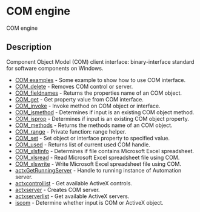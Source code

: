 # COM engine

COM engine

## Description

Component Object Model (COM) client interface: binary-interface standard for software components on Windows.

- [COM examples](1_COM_examples.md) - Some example to show how to use COM interface.
- [COM_delete](COM_delete.md) - Removes COM control or server.
- [COM_fieldnames](COM_fieldnames.md) - Returns the properties name of an COM object.
- [COM_get](COM_get.md) - Get property value from COM interface.
- [COM_invoke](COM_invoke.md) - Invoke method on COM object or interface.
- [COM_ismethod](COM_ismethod.md) - Determines if input is an existing COM object method.
- [COM_isprop](COM_isprop.md) - Determines if input is an existing COM object property.
- [COM_methods](COM_methods.md) - Returns the methods name of an COM object.
- [COM_range](COM_range.md) - Private function: range helper.
- [COM_set](COM_set.md) - Set object or interface property to specified value.
- [COM_used](COM_used.md) - Returns list of current used COM handle.
- [COM_xlsfinfo](COM_xlsfinfo.md) - Determines if file contains Microsoft Excel spreadsheet.
- [COM_xlsread](COM_xlsread.md) - Read Microsoft Excel spreadsheet file using COM.
- [COM_xlswrite](COM_xlswrite.md) - Write Microsoft Excel spreadsheet file using COM.
- [actxGetRunningServer](actxGetRunningServer.md) - Handle to running instance of Automation server.
- [actxcontrollist](actxcontrollist.md) - Get available ActiveX controls.
- [actxserver](actxserver.md) - Creates COM server.
- [actxserverlist](actxserverlist.md) - Get available ActiveX servers.
- [iscom](iscom.md) - Determine whether input is COM or ActiveX object.
